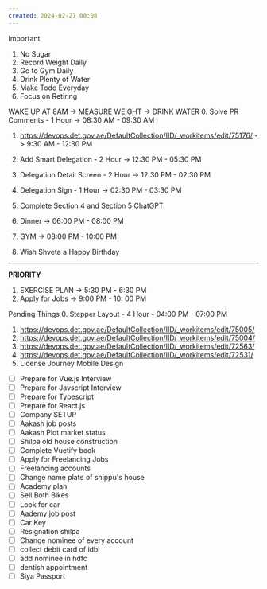 ```yaml
---
created: 2024-02-27 00:08
---
```


> [!important]
>
> 1. No Sugar
> 2. Record Weight Daily
> 3. Go to Gym Daily
> 4. Drink Plenty of Water
> 5. Make Todo Everyday
> 6. Focus on Retiring

WAKE UP AT 8AM -> MEASURE WEIGHT -> DRINK WATER
0. Solve PR Comments - 1 Hour -> 08:30 AM - 09:30 AM
1. https://devops.det.gov.ae/DefaultCollection/IID/_workitems/edit/75176/ -> 9:30 AM - 12:30 PM
2. Add Smart Delegation - 2 Hour -> 12:30 PM - 05:30 PM
3. Delegation Detail Screen - 2 Hour -> 12:30 PM - 02:30 PM
4. Delegation Sign - 1 Hour -> 02:30 PM - 03:30 PM



5. Complete Section 4 and Section 5 ChatGPT
6. Dinner -> 06:00 PM - 08:00 PM 
7. GYM -> 08:00 PM - 10:00 PM
8. Wish Shveta a Happy Birthday

****


**PRIORITY**

1. EXERCISE PLAN -> 5:30 PM - 6:30 PM
2. Apply for Jobs -> 9:00 PM - 10: 00 PM

Pending Things
0. Stepper Layout - 4 Hour - 04:00 PM - 07:00 PM
1. https://devops.det.gov.ae/DefaultCollection/IID/_workitems/edit/75005/
2. https://devops.det.gov.ae/DefaultCollection/IID/_workitems/edit/75004/
3. https://devops.det.gov.ae/DefaultCollection/IID/_workitems/edit/72563/
4. https://devops.det.gov.ae/DefaultCollection/IID/_workitems/edit/72531/
5. License Journey Mobile Design
- [ ] Prepare for Vue.js Interview
- [ ] Prepare for Javscript Interview
- [ ] Prepare for Typescript
- [ ] Prepare for React.js
- [ ] Company SETUP
- [ ] Aakash job posts
- [ ] Aakash Plot market status
- [ ] Shilpa old house construction
- [ ] Complete Vuetify book
- [ ] Apply for Freelancing Jobs
- [ ] Freelancing accounts
- [ ] Change name plate of shippu's house 
- [ ] Academy plan 
- [ ] Sell Both Bikes
- [ ] Look for car
- [ ] Aademy job post
- [ ] Car Key 
- [ ] Resignation shilpa
- [ ] Change nominee of every account
- [ ] collect debit card of idbi
- [ ] add nominee in hdfc 
- [ ] dentish appointment
- [ ] Siya Passport